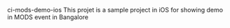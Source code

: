 ci-mods-demo-ios
This projet is a sample project in iOS for showing demo in MODS event in Bangalore 